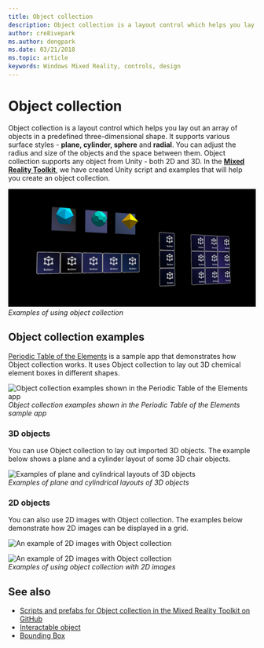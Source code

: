 ```yaml
---
title: Object collection
description: Object collection is a layout control which helps you lay out an array of objects in a predefined three-dimensional shape.
author: cre8ivepark
ms.author: dongpark
ms.date: 03/21/2018
ms.topic: article
keywords: Windows Mixed Reality, controls, design
---
```




# Object collection

Object collection is a layout control which helps you lay out an array of objects in a predefined three-dimensional shape. It supports various surface styles - **plane, cylinder, sphere** and **radial**. You can adjust the radius and size of the objects and the space between them. Object collection supports any object from Unity - both 2D and 3D. In the **[Mixed Reality Toolkit](https://microsoft.github.io/MixedRealityToolkit-Unity/Documentation/README_ObjectCollection.html)**, we have created Unity script and examples that will help you create an object collection.

![Object collection used in the Periodic Table of the Elements app](images/640px-objectcollection-hero-640px.jpg)<br>
*Examples of using object collection*

## Object collection examples

[Periodic Table of the Elements](periodic-table-of-the-elements.md) is a sample app that demonstrates how Object collection works. It uses Object collection to lay out 3D chemical element boxes in different shapes.

![Object collection examples shown in the Periodic Table of the Elements app](images/periodictable-collections-1000px.jpg)<br>
*Object collection examples shown in the Periodic Table of the Elements sample app*

### 3D objects

You can use Object collection to lay out imported 3D objects. The example below shows a plane and a cylinder layout of some 3D chair objects.

![Examples of plane and cylindrical layouts of 3D objects](images/objectcollection-3dobjects-1000px.jpg)<br>
*Examples of plane and cylindrical layouts of 3D objects*

### 2D objects

You can also use 2D images with Object collection. The examples below demonstrate how 2D images can be displayed in a grid.

![An example of 2D images with Object collection](images/640px-layout-3dobjects-3.jpg)

![An example of 2D images with Object collection](images/640px-layout-2dimages.jpg)<br>
*Examples of using object collection with 2D images*

## See also
* [Scripts and prefabs for Object collection in the Mixed Reality Toolkit on GitHub](https://github.com/microsoft/MixedRealityToolkit-Unity/blob/mrtk_release/Documentation/README_ObjectCollection.md)
* [Interactable object](interactable-object.md)
* [Bounding Box](app-bar-and-bounding-box.md)
